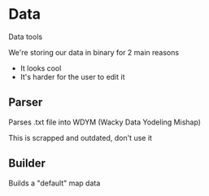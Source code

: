 # Data

Data tools

We're storing our data in binary for 2 main reasons
- It looks cool
- It's harder for the user to edit it

## Parser
Parses .txt file into WDYM (Wacky Data Yodeling Mishap)

This is scrapped and outdated, don't use it

## Builder
Builds a "default" map data
